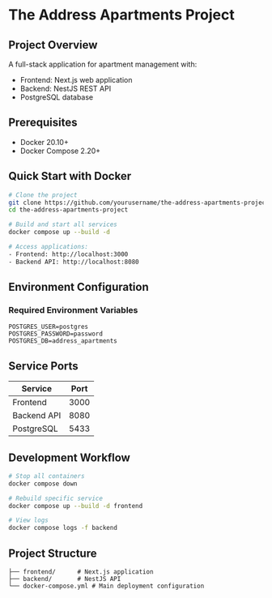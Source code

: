 # The Address Apartments Project

## Project Overview
A full-stack application for apartment management with:
- Frontend: Next.js web application
- Backend: NestJS REST API
- PostgreSQL database

## Prerequisites
- Docker 20.10+
- Docker Compose 2.20+

## Quick Start with Docker
```bash
# Clone the project
git clone https://github.com/yourusername/the-address-apartments-project.git
cd the-address-apartments-project

# Build and start all services
docker compose up --build -d

# Access applications:
- Frontend: http://localhost:3000
- Backend API: http://localhost:8080
```

## Environment Configuration
### Required Environment Variables
```
POSTGRES_USER=postgres
POSTGRES_PASSWORD=password
POSTGRES_DB=address_apartments
```

## Service Ports
| Service      | Port |
|--------------|------|
| Frontend     | 3000 |
| Backend API  | 8080 |
| PostgreSQL   | 5433 |

## Development Workflow
```bash
# Stop all containers
docker compose down

# Rebuild specific service
docker compose up --build -d frontend

# View logs
docker compose logs -f backend
```

## Project Structure
```
├── frontend/      # Next.js application
├── backend/       # NestJS API
└── docker-compose.yml # Main deployment configuration
```